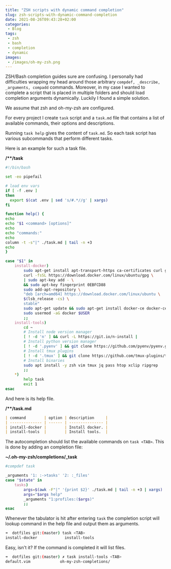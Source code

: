 ```yaml
---
title: "ZSH scripts with dynamic command completion"
slug: zsh-scripts-with-dynamic-command-completion
date: 2021-08-26T09:43:28+02:00
categories:
 - Blog
tags:
 - zsh
 - bash
 - completion
 - dynamic
images:
 - /images/oh-my-zsh.png
---
```


ZSH/Bash completion guides sure are confusing. I personally had difficulties wrapping my head around those arbitrary `compdef, _describe, _arguments, compadd`  commands. Moreover, in my case I wanted to complete a script that is placed in multiple folders and should load completion arguments dynamically. Luckily I found a simple solution.

<!--more-->

We assume that zsh and oh-my-zsh are configured.

For every project I create `task` script and a `task.md` file that contains a list of available commands, their options and descriptions.

Running `task help` gives the content of `task.md`. So each task script has various subcommands that perform different tasks.

Here is an example for such a task file.

**/\*\*/task**

```bash
#!/bin/bash

set -eo pipefail

# load env vars
if [ -f .env ]
then
  export $(cat .env | sed 's/#.*//g' | xargs)
fi

function help() {
echo
echo "$1 <command> [options]"
echo
echo "commands:"
echo
column -t -s"|" ./task.md | tail -n +3
echo
}

case "$1" in
    install-docker)
        sudo apt-get install apt-transport-https ca-certificates curl gnupg-agent software-properties-common
        curl -fsSL https://download.docker.com/linux/ubuntu/gpg \
        | sudo apt-key add - \
        && sudo apt-key fingerprint 0EBFCD88
        sudo add-apt-repository \
        "deb [arch=amd64] https://download.docker.com/linux/ubuntu \
        $(lsb_release -cs) \
        stable"
        sudo apt-get update && sudo apt-get install docker-ce docker-ce-cli containerd.io
        sudo usermod -aG docker $USER
        ;;
    install-tools)
        cd ~
        # Install node version manager
        [ ! -d 'n' ] && curl -L https://git.io/n-install | 
        # Install python version manager
        [ ! -d '.pyenv' ] && git clone https://github.com/pyenv/pyenv.git ~/.pyenv
        # Install tmux plugins
        [ ! -d '.tmux' ] && git clone https://github.com/tmux-plugins/tpm ~/.tmux/plugins/tpm
        # Install binaries
        sudo apt install -y zsh vim tmux jq pass htop xclip ripgrep
        ;;
    *)
        help task
        exit 1
esac

```

And here is its help file.

**/\*\*/task.md**

```markdown
| command        | option | description     |
| -------------- | ------ | --------------- |
| install-docker |        | Install docker. |
| install-tools  |        | Install tools.  |

```

The autocompletion should list the available commands on `task <TAB>`. This is done by adding an completion file:

**~/.oh-my-zsh/completions/_task**

```bash
#compdef task

_arguments '1: :->tasks' '2: :_files'
case "$state" in
    tasks)
        args=$(awk -F"|" '{print $2}' ./task.md | tail -n +3 | xargs)
        args="$args help"
        _arguments "1:profiles:($args)"
        ;;
esac

```

Whenever the tabulator is hit after entering `task` the completion script will lookup command in the help file and output them as arguments.

```bash
➜  dotfiles git:(master) task <TAB>
install-docker            install-tools 
```

Easy, isn't it? If the command is completed it will list files.

```bash
➜  dotfiles git:(master) ✗ task install-tools <TAB>
default.vim             oh-my-zsh-completions/ 
```